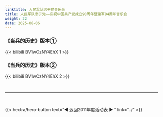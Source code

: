 ```yaml
---
linktitle: 人民军队忠于党音乐会
title: 人民军队忠于党——庆祝中国共产党成立90周年暨建军84周年音乐会
weight: 22
date: 2025-06-06
---
```


### 《当兵的历史》版本①

{{< bilibili BV1wCzNY4EhX 1 >}}

### 《当兵的历史》版本②

{{< bilibili BV1wCzNY4EhX 2 >}}


<br>
<hr>
<br>

{{< hextra/hero-button text="◀ 返回2011年度活动表 ▶ " link="../" >}}